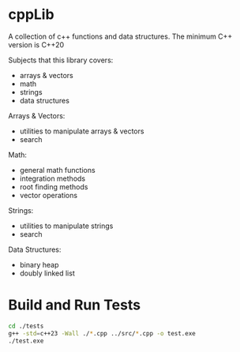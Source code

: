 # cppLib
A collection of c++ functions and data structures. The minimum C++ version is C++20

Subjects that this library covers:
- arrays & vectors
- math
- strings
- data structures

Arrays & Vectors:
- utilities to manipulate arrays & vectors
- search

Math:
- general math functions
- integration methods
- root finding methods
- vector operations

Strings:
- utilities to manipulate strings
- search

Data Structures:
- binary heap
- doubly linked list

# Build and Run Tests
```bash
cd ./tests
g++ -std=c++23 -Wall ./*.cpp ../src/*.cpp -o test.exe
./test.exe
```
